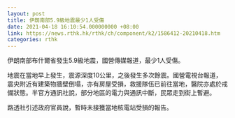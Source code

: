 ```yaml
---
layout: post
title: 伊朗南部5.9級地震最少1人受傷
date: 2021-04-18 16:10:54.000000000 +08:00
link: https://news.rthk.hk/rthk/ch/component/k2/1586412-20210418.htm
categories: rthk
---
```


伊朗南部布什爾省發生5.9級地震，國營傳媒報道，最少1人受傷。

地震在當地早上發生，震源深度10公里，之後發生多次餘震。國營電視台報道，震央附近有建築物牆壁倒塌，亦有房屋受損，救援隊伍已前往當地，醫院亦處於戒備狀態。半官方通訊社說，部分地區的電力與通訊中斷，民眾走到街上暫避。

路透社引述政府官員說，暫時未接獲當地核電站受損的報告。
